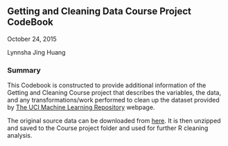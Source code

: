 ## Getting and Cleaning Data Course Project CodeBook

October 24, 2015

Lynnsha Jing Huang

### Summary
This Codebook is constructed to provide additional information of the Getting and Cleaning
Course project that describes the variables, the data, and any transformations/work performed
to clean up the dataset provided by [The UCI Machine Learning Repository](http://archive.ics.uci.edu/ml/datasets/Human+Activity+Recognition+Using+Smartphones) webpage.

The original source data can be downloaded from [here](https://d396qusza40orc.cloudfront.net/getdata%2Fprojectfiles%2FUCI%20HAR%20Dataset.zip). It is then unzipped and saved to the Course project folder
and used for further R cleaning analysis.
